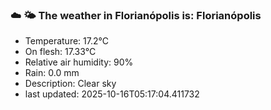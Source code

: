 ### ☁️ 🌤️  The weather in Florianópolis is: Florianópolis

- Temperature: 17.2°C
- On flesh: 17.33°C
- Relative air humidity: 90%
- Rain: 0.0 mm
- Description: Clear sky
- last updated: 2025-10-16T05:17:04.411732
